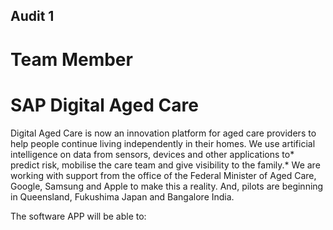 ## Audit 1

# Team Member


# SAP Digital Aged Care

Digital Aged Care is now an innovation platform for aged care providers to help people continue living independently in their homes. We use artificial intelligence on data from sensors, devices and other applications to* predict risk, mobilise the care team and give visibility to the family.*
We are working with support from the office of the Federal Minister of Aged Care, Google, Samsung and Apple to make this a reality. And, pilots are beginning in Queensland, Fukushima Japan and Bangalore India.

The software APP will be able to:

